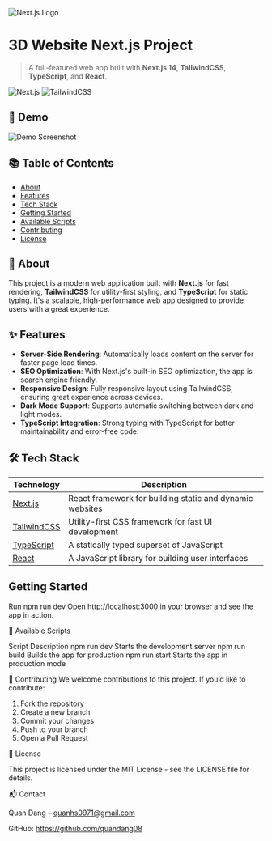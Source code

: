 ![Next.js Logo](https://www.softensity.com/wp-content/uploads/2023/01/Next.js-e1674039105147.png)




# 3D Website Next.js Project

> A full-featured web app built with **Next.js 14**, **TailwindCSS**, **TypeScript**, and **React**.

![Next.js](https://img.shields.io/badge/Next.js-14-blue)
![TailwindCSS](https://img.shields.io/badge/TailwindCSS-3-blueviolet)

## 📸 Demo

![Demo Screenshot](public/demo-screenshot.png)


## 📚 Table of Contents
- [About](#about)
- [Features](#features)
- [Tech Stack](#tech-stack)
- [Getting Started](#getting-started)
- [Available Scripts](#available-scripts)
- [Contributing](#contributing)
- [License](#license)

## 📝 About

This project is a modern web application built with **Next.js** for fast rendering, **TailwindCSS** for utility-first styling, and **TypeScript** for static typing. It's a scalable, high-performance web app designed to provide users with a great experience.

## ✨ Features
- **Server-Side Rendering**: Automatically loads content on the server for faster page load times.
- **SEO Optimization**: With Next.js's built-in SEO optimization, the app is search engine friendly.
- **Responsive Design**: Fully responsive layout using TailwindCSS, ensuring great experience across devices.
- **Dark Mode Support**: Supports automatic switching between dark and light modes.
- **TypeScript Integration**: Strong typing with TypeScript for better maintainability and error-free code.

## 🛠 Tech Stack

| Technology        | Description                                    |
| ----------------- | ---------------------------------------------- |
| [Next.js](https://nextjs.org/)   | React framework for building static and dynamic websites |
| [TailwindCSS](https://tailwindcss.com/) | Utility-first CSS framework for fast UI development |
| [TypeScript](https://www.typescriptlang.org/) | A statically typed superset of JavaScript |
| [React](https://reactjs.org/)   | A JavaScript library for building user interfaces |

## Getting Started

Run npm run dev
Open http://localhost:3000 in your browser and see the app in action.

📜 Available Scripts

Script	Description
npm run dev	Starts the development server
npm run build	Builds the app for production
npm run start	Starts the app in production mode

🤝 Contributing
We welcome contributions to this project. If you’d like to contribute:

1. Fork the repository
2. Create a new branch
3. Commit your changes
4. Push to your branch
5. Open a Pull Request

🪪 License

This project is licensed under the MIT License - see the LICENSE file for details.

📬 Contact

Quan Dang – quanhs0971@gmail.com

GitHub: https://github.com/quandang08
